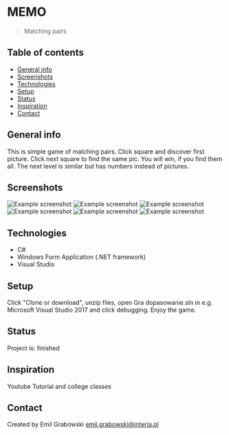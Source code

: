 # MEMO
> Matching pairs

## Table of contents
* [General info](#general-info)
* [Screenshots](#screenshots)
* [Technologies](#technologies)
* [Setup](#setup)
* [Status](#status)
* [Inspiration](#inspiration)
* [Contact](#contact)

## General info
This is simple game of matching pairs. Click square and discover first picture. Click next square to find the same pic. You will win, if you find them all. The next level is similar but has numbers instead of pictures. 

## Screenshots
![Example screenshot](./img/1.png)
![Example screenshot](./img/2.png)
![Example screenshot](./img/3.png)
![Example screenshot](./img/4.png)
![Example screenshot](./img/5.png)
![Example screenshot](./img/6.png)

## Technologies
* C#
* Windows Form Application (.NET framework)
* Visual Studio

## Setup
Click "Clone or download", unzip files, open Gra dopasowanie.sln in e.g. Microsoft Visual Studio 2017 and click debugging. Enjoy the game.

## Status
Project is: finished

## Inspiration
Youtube Tutorial and college classes

## Contact
Created by Emil Grabowski emil.grabowski@interia.pl
